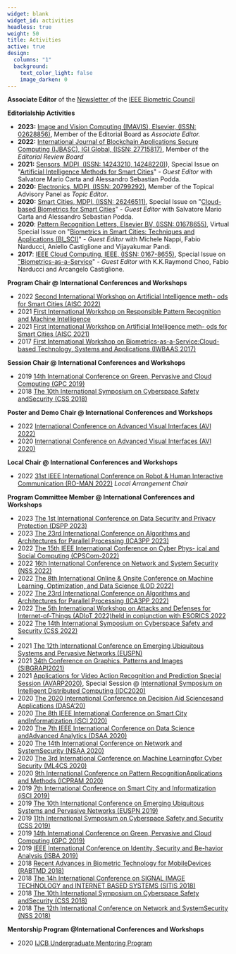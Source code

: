 ```yaml
---
widget: blank
widget_id: activities
headless: true
weight: 50
title: Activities
active: true
design:
  columns: "1"
  background:
    text_color_light: false
    image_darken: 0
---
```

**Associate Editor** of the [Newsletter ](https://ieee-biometrics.org/index.php/publications/newsletter)of the [IEEE Biometric Council](https://ieee-biometrics.org/)

**Editorialship Activities**

* **2023:** [Image and Vision Computing (IMAVIS), Elsevier, (ISSN: 02628856)](https://www.sciencedirect.com/journal/image-and-vision-computing/about/editorial-board), Member of the Editorial Board as *Associate Editor.*
* **2022:** [International Journal of Blockchain Applications Secure Computing (IJBASC), IGI Global, (ISSN: 27715817)](https://www.igi-global.com/journal/international-journal-blockchain-applications-secure/290373), Member of the *Editorial Review Board*
* **2021:** [Sensors, MDPI, (ISSN: 14243210, 14248220)](https://www.mdpi.com/journal/sensors)), Special Issue on "[Artificial Intelligence Methods for Smart Cities](https://www.mdpi.com/journal/sensors/special_issues/Intelligence_Smart_Cities)" - *Guest Editor*  with Salvatore Mario Carta and Alessandro Sebastian Podda.
* **2020:** [Electronics, MDPI, (ISSN: 20799292)](https://www.mdpi.com/journal/electronics), Member of the Topical Advisory Panel as *Topic Editor*.
* **2020:** [Smart Cities, MDPI, (ISSN: 26246511)](https://www.mdpi.com/journal/smartcities), Special Issue on "[Cloud-based Biometrics for Smart Cities](https://www.mdpi.com/journal/smartcities/special_issues/Cloud_Based_Biometrics_Smart_Cities)" - *Guest Editor*  with Salvatore Mario Carta and Alessandro Sebastian Podda.
* **2020**: [Pattern Recognition Letters, Elsevier BV, (ISSN: 01678655)](https://www.journals.elsevier.com/pattern-recognition-letters/), Virtual Special Issue on "[Biometrics in Smart Cities: Techniques and Applications (BI_SCI)](https://www.guide2research.com/special-issue/call-for-paper-virtual-special-issue-biometrics-in-smart-cities-techniques-and-applications-bi_sci)" - *Guest Editor*  with Michele Nappi, Fabio Narducci, Aniello Castiglione and Vijayakumar Pandi.
* **2017**: [IEEE Cloud Computing, IEEE, (ISSN: 0167-8655)](https://cloudcomputing.ieee.org), Special Issue on ["Biometrics-as-a-Service](https://www.computer.org/csdl/magazine/cd/2018/04/mcd2018040033/13rRUxjyX9h)" - *Guest Editor*  with K.K.Raymond Choo, Fabio Narducci and Arcangelo Castiglione.

**Program Chair @ International Conferences and Workshops**

* 2022 [Second International Workshop on Artificial Intelligence meth- ods for Smart Cities (AISC 2022)](https://aibd.unica.it/aisc/)
* 2021 [First International Workshop on Responsible Pattern Recognition and Machine Intelligence](https://rprmiworkshop.github.io/iccv2021/)
* 2021 [First International Workshop on Artificial Intelligence meth- ods for Smart Cities (AISC 2021)](https://aibd.unica.it/aisc/2021)
* 2017 [First International Workshop on Biometrics-as-a-Service:Cloud-based Technology, Systems and Applications (IWBAAS 2017)](http://www.biplab.unisa.it/iwbaas/)

**Session Chair @ International Conferences and Workshops**

* 2019 [14th International Conference on Green, Pervasive and Cloud Computing (GPC 2019)](https://www.gpc2019.facom.ufu.br)
* 2018 [The 10th International Symposium on Cyberspace Safety andSecurity (CSS 2018)](http://css2018.di.unisa.it)

**Poster and Demo Chair @ International Conferences and Workshops**

* 2022 [International Conference on Advanced Visual Interfaces (AVI 2022)](https://sites.google.com/di.uniroma1.it/avi2022/)
* 2020 [International Conference on Advanced Visual Interfaces (AVI 2020)](https://sites.google.com/unisa.it/avi2020/)

**Local Chair @ International Conferences and Workshops**

* 2022 [31st IEEE International Conference on Robot & Human Interactive Communication (RO-MAN 2022)](http://www.ro-man2022.org) *Local Arrangement Chair*

**Program Committee Member @ International Conferences and Workshops**

* 2023 [The 1st International Conference on Data Security and Privacy Protection (DSPP 2023)](https://dspp2023.xidian.edu.cn)
* 2023 [The 23rd International Conference on Algorithms and Architectures for Parallel Processing (ICA3PP 2023)](http://tjutanklab.com/ica3pp2023/home.html)
* 2022 [The 15th IEEE International Conference on Cyber Phys- ical and Social Computing (CPSCom-2022)](http://ieee-cybermatics.org/2022/cpscom/)
* 2022 [16th International Conference on Network and System Security (NSS 2022)](http://nsclab.org/nss2022/index.html)
* 2022 [The 8th International Online & Onsite Conference on Machine Learning, Optimization, and Data Science (LOD 2022)](https://lod2022.icas.cc)
* 2022 [The 23rd International Conference on Algorithms and Architectures for Parallel Processing (ICA3PP 2022)](https://ica3pp2022.compute.dtu.dk)
* 2022 [The 5th International Workshop on Attacks and Defenses for Internet-of-Things (ADIoT 2022)held in conjunction with ESORICS 2022](https://adiot.compute.dtu.dk/2022/) 
* 2022 [The 14th International Symposium on Cyberspace Safety and Security (CSS 2022)](https://css2022.xidian.edu.cn)
* 
* 2021 [The 12th International Conference on Emerging Ubiquitous Systems and Pervasive Networks (EUSPN)](http://cs-conferences.acadiau.ca/euspn-21/)
* 2021 [34th Conference on Graphics, Patterns and Images (SIBGRAPI2021)](https://www.inf.ufrgs.br/sibgrapi2021/)
* 2021 [Applications for Video Action Recognition and Prediction Special Session (AVARP2020)](http://idc2020.unirc.it/stAVARP.html), Special Session @ [International Symposium on Intelligent Distributed Computing (IDC2020)](http://idc2020.unirc.it)
* 2020 [The 2020 International Conference on Decision Aid Sciencesand Applications (DASA’20)](http://dasa20.uob.edu.bh)
* 2020 [The 8th IEEE International Conference on Smart City andInformatization (iSCI 2020)](http://www.isci-conf.org/iSCI2020/)
* 2020 [The 7th IEEE International Conference on Data Science andAdvanced Analytics (DSAA 2020)](http://dsaa2020.dsaa.co)
* 2020 [The 14th International Conference on Network and SystemSecurity (NSAA 2020)](http://nsclab.org/nss2020/)
* 2020 [The 3rd International Conference on Machine Learningfor Cyber Security (ML4CS 2020)](http://nsclab.org/ml4cs2020/)
* 2020 [9th International Conference on Pattern RecognitionApplications and Methods (ICPRAM 2020)](http://www.icpram.org/?y=2020)
* 2019 [7th International Conference on Smart City and Informatization (iSCI 2019)](http://www.isci-conf.org/iSCI2019/)
* 2019 [The 10th International Conference on Emerging Ubiquitous Systems and Pervasive Networks (EUSPN 2019)](http://cs-conferences.acadiau.ca/euspn-19/)
* 2019 [11th International Symposium on Cyberspace Safety and Security (CSS 2019)](http://nsclab.org/css2019/)
* 2019 [14th International Conference on Green, Pervasive and Cloud Computing (GPC 2019)](https://www.gpc2019.facom.ufu.br)
* 2019 [IEEE International Conference on Identity, Security and Be-havior Analysis (ISBA 2019)](https://www.idrbt.ac.in//ISBA/index.html)
* 2018 [Recent Advances in Biometric Technology for MobileDevices (RABTMD 2018)](https://sites.google.com/site/rabtmd2018/)
* 2018 [The 14h International Conference on SIGNAL IMAGE TECHNOLOGY and INTERNET BASED SYSTEMS (SITIS 2018)](http://www.sitis-conf.org/past-conferences/www.sitis-conf.org-2018/index.php.html)
* 2018 [The 10th International Symposium on Cyberspace Safety andSecurity (CSS 2018)](http://css2018.di.unisa.it)
* 2018 [The 12th International Conference on Network and SystemSecurity (NSS 2018)](http://www4.comp.polyu.edu.hk/~nss2018/)

**Mentorship Program @International Conferences and Workshops**

* 2020 [IJCB Undergraduate Mentoring Program](https://ieee-biometrics.org/ijcb2020/studentparticipation.html)
